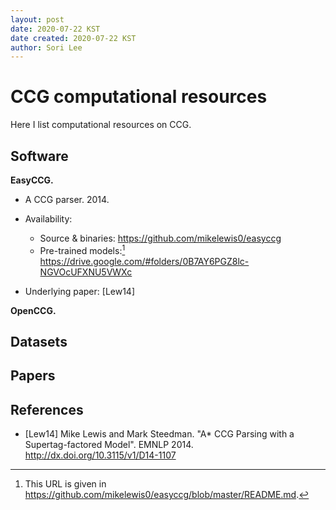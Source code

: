 ```yaml
---
layout: post
date: 2020-07-22 KST
date created: 2020-07-22 KST
author: Sori Lee
---
```


# CCG computational resources

Here I list computational resources on CCG.

## Software

**EasyCCG.**

- A CCG parser. 2014.

- Availability:
  - Source & binaries: <https://github.com/mikelewis0/easyccg>
  - Pre-trained models:[^1] <https://drive.google.com/#folders/0B7AY6PGZ8lc-NGVOcUFXNU5VWXc>

[^1]: This URL is given in https://github.com/mikelewis0/easyccg/blob/master/README.md.

- Underlying paper: [Lew14]

**OpenCCG.**



## Datasets

<!--Groningen Meaning Bank-->

## Papers


## References

- [Lew14] Mike Lewis and Mark Steedman. "A* CCG Parsing with a Supertag-factored Model". EMNLP 2014. <http://dx.doi.org/10.3115/v1/D14-1107>
